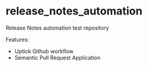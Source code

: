 # release_notes_automation

Release Notes automation test repository

Features:
- Uptick Github workflow
- Semantic Pull Request Application
